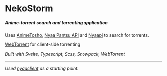 # NekoStorm

##### Anime-torrent search and torrenting application

Uses [AnimeTosho](https://animetosho.org/), [Nyaa Pantsu API](https://nyaa.net/apidoc) and [Nyaapi](https://github.com/Kylart/Nyaapi) to search for torrents.

[WebTorrent](https://webtorrent.io/) for client-side torrenting

_Built with Svelte, Typescript, Scss, Snowpack, WebTorrent_

---

_Used [nyaaclient](https://github.com/hongkiulam/nyaaclient) as a starting point._
